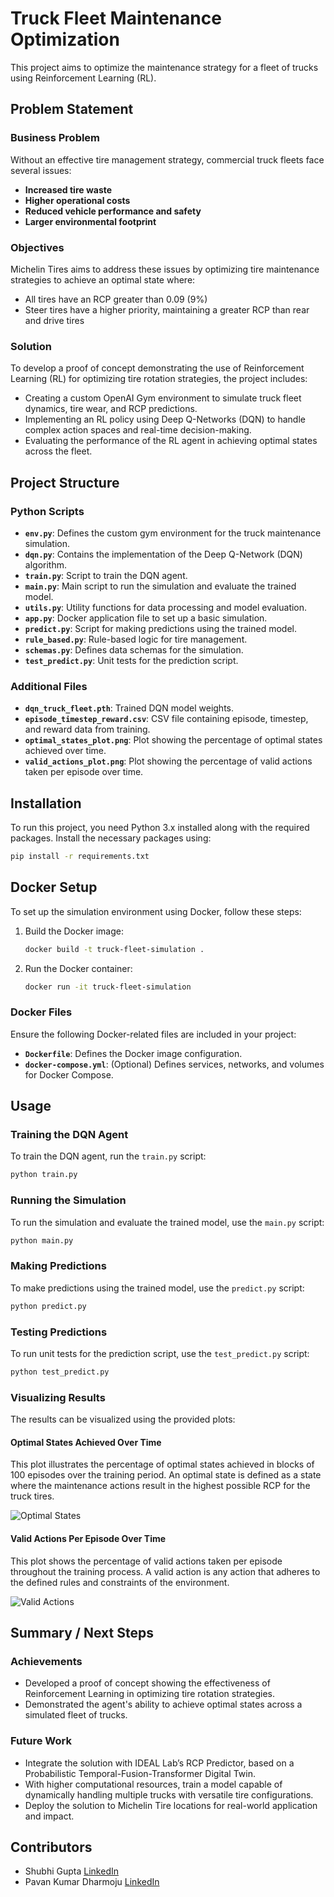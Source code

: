 # Truck Fleet Maintenance Optimization

This project aims to optimize the maintenance strategy for a fleet of trucks using Reinforcement Learning (RL).

## Problem Statement

### Business Problem

Without an effective tire management strategy, commercial truck fleets face several issues:
- **Increased tire waste**
- **Higher operational costs**
- **Reduced vehicle performance and safety**
- **Larger environmental footprint**

### Objectives

Michelin Tires aims to address these issues by optimizing tire maintenance strategies to achieve an optimal state where:
- All tires have an RCP greater than 0.09 (9%)
- Steer tires have a higher priority, maintaining a greater RCP than rear and drive tires

### Solution

To develop a proof of concept demonstrating the use of Reinforcement Learning (RL) for optimizing tire rotation strategies, the project includes:
- Creating a custom OpenAI Gym environment to simulate truck fleet dynamics, tire wear, and RCP predictions.
- Implementing an RL policy using Deep Q-Networks (DQN) to handle complex action spaces and real-time decision-making.
- Evaluating the performance of the RL agent in achieving optimal states across the fleet.

## Project Structure

### Python Scripts

- **`env.py`**: Defines the custom gym environment for the truck maintenance simulation.
- **`dqn.py`**: Contains the implementation of the Deep Q-Network (DQN) algorithm.
- **`train.py`**: Script to train the DQN agent.
- **`main.py`**: Main script to run the simulation and evaluate the trained model.
- **`utils.py`**: Utility functions for data processing and model evaluation.
- **`app.py`**: Docker application file to set up a basic simulation.
- **`predict.py`**: Script for making predictions using the trained model.
- **`rule_based.py`**: Rule-based logic for tire management.
- **`schemas.py`**: Defines data schemas for the simulation.
- **`test_predict.py`**: Unit tests for the prediction script.

### Additional Files

- **`dqn_truck_fleet.pth`**: Trained DQN model weights.
- **`episode_timestep_reward.csv`**: CSV file containing episode, timestep, and reward data from training.
- **`optimal_states_plot.png`**: Plot showing the percentage of optimal states achieved over time.
- **`valid_actions_plot.png`**: Plot showing the percentage of valid actions taken per episode over time.

## Installation

To run this project, you need Python 3.x installed along with the required packages. Install the necessary packages using:

```bash
pip install -r requirements.txt
```


## Docker Setup

To set up the simulation environment using Docker, follow these steps:

1. Build the Docker image:

    ```bash
    docker build -t truck-fleet-simulation .
    ```

2. Run the Docker container:

    ```bash
    docker run -it truck-fleet-simulation
    ```

### Docker Files

Ensure the following Docker-related files are included in your project:

- **`Dockerfile`**: Defines the Docker image configuration.
- **`docker-compose.yml`**: (Optional) Defines services, networks, and volumes for Docker Compose.


## Usage

### Training the DQN Agent

To train the DQN agent, run the `train.py` script:

```bash
python train.py
```

### Running the Simulation

To run the simulation and evaluate the trained model, use the `main.py` script:

```bash
python main.py
```

### Making Predictions

To make predictions using the trained model, use the `predict.py` script:

```bash
python predict.py
```


### Testing Predictions

To run unit tests for the prediction script, use the `test_predict.py` script:

```bash
python test_predict.py
```

### Visualizing Results

The results can be visualized using the provided plots:

#### Optimal States Achieved Over Time

This plot illustrates the percentage of optimal states achieved in blocks of 100 episodes over the training period. An optimal state is defined as a state where the maintenance actions result in the highest possible RCP for the truck tires.

![Optimal States](./optimal_states_plot.png)

#### Valid Actions Per Episode Over Time

This plot shows the percentage of valid actions taken per episode throughout the training process. A valid action is any action that adheres to the defined rules and constraints of the environment.

![Valid Actions](./valid_actions_plot.png)

## Summary / Next Steps

### Achievements

- Developed a proof of concept showing the effectiveness of Reinforcement Learning in optimizing tire rotation strategies.
- Demonstrated the agent's ability to achieve optimal states across a simulated fleet of trucks.

### Future Work

- Integrate the solution with IDEAL Lab’s RCP Predictor, based on a Probabilistic Temporal-Fusion-Transformer Digital Twin.
- With higher computational resources, train a model capable of dynamically handling multiple trucks with versatile tire configurations.
- Deploy the solution to Michelin Tire locations for real-world application and impact.


## Contributors

- Shubhi Gupta [LinkedIn](https://www.linkedin.com/in/shubhigupta99/)
- Pavan Kumar Dharmoju [LinkedIn](https://www.linkedin.com/in/pavandharmoju/)

